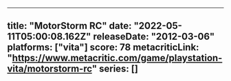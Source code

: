 
---
title: "MotorStorm RC"
date: "2022-05-11T05:00:08.162Z"
releaseDate: "2012-03-06"
platforms: ["vita"]
score: 78
metacriticLink: "https://www.metacritic.com/game/playstation-vita/motorstorm-rc"
series: []
---
